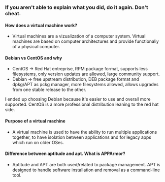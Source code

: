 ### If you aren't able to explain what you did, do it again. Don't cheat.

#### How does a virtual machine work?
- Virtual machines are a vizualization of a computer system. Virtual machines are based on computer architectures and provide functionaliy of a physical computer.

#### Debian vs CentOS and why
- CentOS -> Red Hat entreprise, RPM package format, supports less filesystems, only version updates are allowed, large community support.
- Debian -> free upstream distribution, DEB package format and dpkg/APT as pckg manager, more filesystems allowed, allows upgrades from one stable release to the other.

I ended up choosing Debian because it's easier to use and overall more supported. CentOS is a more professional distribution leaning to the red hat side.

#### Purpose of a virtual machine
- A virtual machine is used to have the ability to run multiple applications together, to have isolation between applications and for legacy apps which run on older OSes.

#### Difference between aptitude and apt. What is APPArmor?
- Aptitude and APT are both used/related to package management. APT is designed to handle software installation and removal as a command-line tool. 

